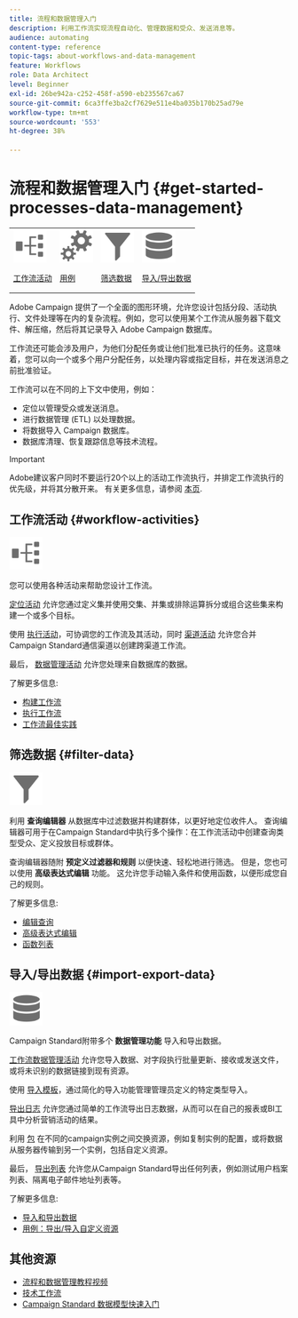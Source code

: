 ```yaml
---
title: 流程和数据管理入门
description: 利用工作流实现流程自动化、管理数据和受众、发送消息等。
audience: automating
content-type: reference
topic-tags: about-workflows-and-data-management
feature: Workflows
role: Data Architect
level: Beginner
exl-id: 26be942a-c252-458f-a590-eb235567ca67
source-git-commit: 6ca3ffe3ba2cf7629e511e4ba035b170b25ad79e
workflow-type: tm+mt
source-wordcount: '553'
ht-degree: 38%

---
```


# 流程和数据管理入门 {#get-started-processes-data-management}

<table>
<tr>
<td><img src="assets/do-not-localize/icon_workflows.svg" width="60px"><p><a href="#workflow-activities">工作流活动</a></p></td><td><img src="assets/do-not-localize/icon_activities.svg" width="60px"><p><a href="../../automating/using/workflow-created-query-with-complement.md">用例</a></p></td><td><img src="assets/do-not-localize/icon_filter.svg" width="60px"><p><a href="#filter-data">筛选数据</a></p></td>
<td><img src="assets/do-not-localize/icon_manage.svg" width="60px"><p><a href="#import-export-data">导入/导出数据</a></p></td></tr>
</table>

Adobe Campaign 提供了一个全面的图形环境，允许您设计包括分段、活动执行、文件处理等在内的复杂流程。例如，您可以使用某个工作流从服务器下载文件、解压缩，然后将其记录导入 Adobe Campaign 数据库。

工作流还可能会涉及用户，为他们分配任务或让他们批准已执行的任务。这意味着，您可以向一个或多个用户分配任务，以处理内容或指定目标，并在发送消息之前批准验证。

工作流可以在不同的上下文中使用，例如：

* 定位以管理受众或发送消息。
* 进行数据管理 (ETL) 以处理数据。
* 将数据导入 Campaign 数据库。
* 数据库清理、恢复跟踪信息等技术流程。

>[!IMPORTANT]
>
> Adobe建议客户同时不要运行20个以上的活动工作流执行，并排定工作流执行的优先级，并将其分散开来。 有关更多信息，请参阅 [本页](../../automating/using/best-practices-workflows.md).

## 工作流活动 {#workflow-activities}

<img src="assets/do-not-localize/icon_workflows.svg" width="60px">

您可以使用各种活动来帮助您设计工作流。

[定位活动](../../automating/using/about-targeting-activities.md) 允许您通过定义集并使用交集、并集或排除运算拆分或组合这些集来构建一个或多个目标。

使用 [执行活动](../../automating/using/about-execution-activities.md)，可协调您的工作流及其活动，同时 [渠道活动](../../automating/using/about-channel-activities.md) 允许您合并Campaign Standard通信渠道以创建跨渠道工作流。

最后， [数据管理活动](../../automating/using/about-data-management-activities.md) 允许您处理来自数据库的数据。

了解更多信息:

* [构建工作流](../../automating/using/building-a-workflow.md)
* [执行工作流](../../automating/using/about-workflow-execution.md)
* [工作流最佳实践](../../automating/using/best-practices-workflows.md)

## 筛选数据 {#filter-data}

<img src="assets/do-not-localize/icon_filter.svg" width="60px">

利用 **查询编辑器** 从数据库中过滤数据并构建群体，以更好地定位收件人。 查询编辑器可用于在Campaign Standard中执行多个操作：在工作流活动中创建查询类型受众、定义投放目标或群体。

查询编辑器随附 **预定义过滤器和规则** 以便快速、轻松地进行筛选。 但是，您也可以使用 **高级表达式编辑** 功能。 这允许您手动输入条件和使用函数，以便形成您自己的规则。

了解更多信息:

* [编辑查询](../../automating/using/editing-queries.md)
* [高级表达式编辑](../../automating/using/advanced-expression-editing.md)
* [函数列表](../../automating/using/list-of-functions.md)

## 导入/导出数据 {#import-export-data}

<img src="assets/do-not-localize/icon_manage.svg" width="60px">

Campaign Standard附带多个 **数据管理功能** 导入和导出数据。

[工作流数据管理活动](../../automating/using/about-data-management-activities.md) 允许您导入数据、对字段执行批量更新、接收或发送文件，或将未识别的数据链接到现有资源。

使用 [导入模板](../../automating/using/importing-data-with-import-templates.md)，通过简化的导入功能管理管理员定义的特定类型导入。

[导出日志](../../automating/using/exporting-logs.md) 允许您通过简单的工作流导出日志数据，从而可以在自己的报表或BI工具中分析营销活动的结果。

利用 [包](../../automating/using/managing-packages.md) 在不同的campaign实例之间交换资源，例如复制实例的配置，或将数据从服务器传输到另一个实例，包括自定义资源。

最后， [导出列表](../../automating/using/exporting-lists.md) 允许您从Campaign Standard导出任何列表，例如测试用户档案列表、隔离电子邮件地址列表等。

了解更多信息:

* [导入和导出数据](../../automating/using/about-data-import-and-export.md)
* [用例：导出/导入自定义资源](../../automating/using/exporting-importing-custom-resources.md)

## 其他资源

* [流程和数据管理教程视频](https://experienceleague.adobe.com/docs/campaign-standard-learn/tutorials/managing-processes-and-data/creating-a-workflow.html?lang=zh-Hans)
* [技术工作流](../../administration/using/technical-workflows.md)
* [Campaign Standard 数据模型快速入门](../../developing/using/get-started-data-model.md)
